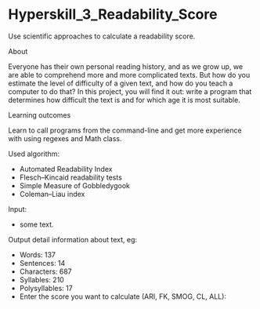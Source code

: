 # Hyperskill_3_Readability_Score
Use scientific approaches to calculate a readability score.

About

Everyone has their own personal reading history, and as we grow up, we are able to comprehend more and more complicated texts. But how do you estimate the level of difficulty of a given text, and how do you teach a computer to do that? In this project, you will find it out: write a program that determines how difficult the text is and for which age it is most suitable.

Learning outcomes

Learn to call programs from the command-line and get more experience with using regexes and Math class.

Used algorithm:
- Automated Readability Index
- Flesch–Kincaid readability tests
- Simple Measure of Gobbledygook
- Coleman–Liau index

Input:
- some text.

Output detail information about text, eg:
- Words: 137
- Sentences: 14
- Characters: 687
- Syllables: 210
- Polysyllables: 17
- Enter the score you want to calculate (ARI, FK, SMOG, CL, ALL): 
